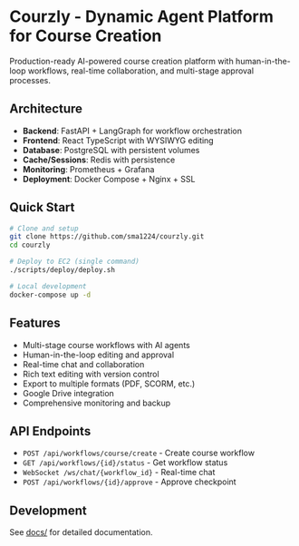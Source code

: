 # Courzly - Dynamic Agent Platform for Course Creation

Production-ready AI-powered course creation platform with human-in-the-loop workflows, real-time collaboration, and multi-stage approval processes.

## Architecture

- **Backend**: FastAPI + LangGraph for workflow orchestration
- **Frontend**: React TypeScript with WYSIWYG editing
- **Database**: PostgreSQL with persistent volumes
- **Cache/Sessions**: Redis with persistence
- **Monitoring**: Prometheus + Grafana
- **Deployment**: Docker Compose + Nginx + SSL

## Quick Start

```bash
# Clone and setup
git clone https://github.com/sma1224/courzly.git
cd courzly

# Deploy to EC2 (single command)
./scripts/deploy/deploy.sh

# Local development
docker-compose up -d
```

## Features

- Multi-stage course workflows with AI agents
- Human-in-the-loop editing and approval
- Real-time chat and collaboration
- Rich text editing with version control
- Export to multiple formats (PDF, SCORM, etc.)
- Google Drive integration
- Comprehensive monitoring and backup

## API Endpoints

- `POST /api/workflows/course/create` - Create course workflow
- `GET /api/workflows/{id}/status` - Get workflow status
- `WebSocket /ws/chat/{workflow_id}` - Real-time chat
- `POST /api/workflows/{id}/approve` - Approve checkpoint

## Development

See [docs/](./docs/) for detailed documentation.